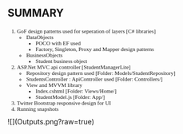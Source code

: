<h2>SUMMARY</h2>

<ol style="font-family:verdana;font-size:11px;">
	<li>GoF design patterns used for seperation of layers [C# libraries]
		<ul>
			<li>DataObjects
				<ul>
					<li>POCO with EF used</li>
					<li>Factory, Singleton, Proxy and Mapper design patterns</li>
				</ul>
			</li>
			<li>BusinessObjects
				<ul>
					<li>Student business object</li>
				</ul>
			</li>
		</ul>
	</li>
	<li>ASP.Net MVC api controller [StudentManagerLite]
		<ul>
			<li>Repository design pattern used [Folder: Models/StudentRepository]</li>
			<li>StudentsController : ApiController used  [Folder: Controllers/]</li>
			<li>View and MVVM library
				<ul>
					<li>Index.cshtml [Folder: Views/Home/]</li>
					<li>StudentModel.js [Folder: App/]</li>
				</ul>
			</li>
		</ul>
	</li>
	<li>Twitter Bootstrap responsive design for UI</li>
	<li>Running snapshots</li>
</ol>
![](Outputs.png?raw=true)
